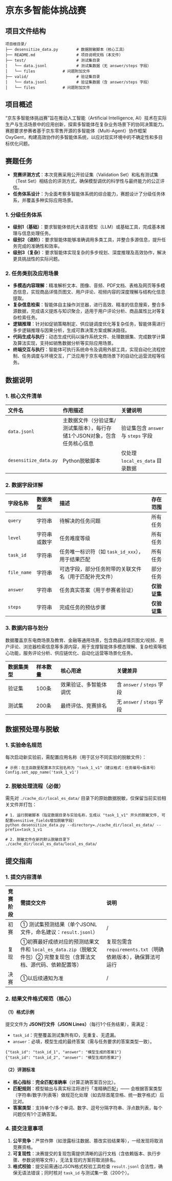 # 京东多智能体挑战赛

## 项目文件结构

```
项目根目录/
├── desensitize_data.py        # 数据脱敏脚本（核心工具）
├── README.md                  # 项目说明文档（本文件）
├── test/                      # 测试集目录
│   └── data.jsonl             # 测试集数据（无 answer/steps 字段）
│   └── files            # 问题附加文件
├── valid/                     # 验证集目录
│   └── data.jsonl             # 验证集数据（含 answer/steps 字段）
│   └── files            # 问题附加文件
```

## 项目概述

“京东多智能体挑战赛”旨在推动人工智能（Artificial Intelligence, AI）技术在实际生产与生活场景中的应用创新，探索多智能体在复杂业务场景下的协同决策能力。赛题要求参赛者基于京东零售开源的多智能体（Multi-Agent）协作框架OxyGent，构建高效协作的多智能体系统，以应对现实环境中的不确定性和多目标优化问题。

## 赛题任务

- **竞赛评测方式**：本次竞赛采用公开验证集（Validation Set）和私有测试集（Test Set）相结合的评测方式，确保模型调优的科学性与最终能力的公正评估。
- **任务体系设计**：为全面考察多智能体系统的综合能力，赛题设计了分级任务体系，并覆盖多种实际应用场景。

### 1. 分级任务体系

- **级别1（基础）**：要求智能体依托大语言模型（LLM）或基础工具，完成基本推理与信息处理任务。
- **级别2（进阶）**：要求智能体能够准确调用多类工具，并整合多源信息，提升任务完成的准确性和效率。
- **级别3（复杂）**：要求智能体实现复杂的多步规划、深度推理及高效协作，解决更具挑战性的实际问题。

### 2. 任务类别及应用场景

- **多模态内容理解**：精准解析文本、图像、音频、PDF文档、表格及网页等多模态信息，实现商品详情页图文、用户评论、视频内容的深度理解与结构化信息提取。
- **复杂信息检索**：智能体自主操作浏览器，进行高效、精准的信息搜索，整合多源数据，完成语义提炼与知识聚合，适用于用户评论分析、商品属性比对等复杂检索任务。
- **逻辑推理**：针对如促销策略制定、供应链调度优化等复杂任务，智能体需进行多步逻辑推理与因果分析，生成可靠决策方案或解决路径。
- **代码生成与执行**：动态生成代码以操作系统文件、处理数据集、完成数学计算及算法实现，支持如销售数据分析等实际应用场景。
- **终端交互与执行**：智能体可执行系统命令及调用外部工具，实现自动化流程控制、任务调度与环境交互，广泛应用于京东电商场景下的自动化运营流程等任务。

## 数据说明

### 1. 核心文件清单

| 文件名                | 作用描述                                                     | 关键说明                            |
| :-------------------- | :----------------------------------------------------------- | :---------------------------------- |
| `data.jsonl`          | 主数据文件（分验证集/测试集版本），每行存储1个JSON对象，包含任务核心信息 | 验证集包含 `answer` 与 `steps` 字段 |
| `desensitize_data.py` | Python脱敏脚本                                               | 仅处理 `local_es_data` 目录数据     |

### 2. 数据字段详解

| 字段名称    | 数据类型     | 描述                                                   | 存在范围     |
| :---------- | :----------- | :----------------------------------------------------- | :----------- |
| `query`     | 字符串       | 待解决的任务问题                                       | 所有任务     |
| `level`     | 字符串或数字 | 任务难度等级                                           | 所有任务     |
| `task_id`   | 字符串       | 任务唯一标识符（如 `task_id_xxx`），用于结果匹配       | 所有任务     |
| `file_name` | 字符串       | 可选字段，部分任务附带的关联文件名（用于匹配补充文件） | 部分任务     |
| `answer`    | 字符串       | 任务真实答案（用于参赛者验证）                         | **仅验证集** |
| `steps`     | 字符串       | 完成任务的预估步骤                                     | **仅验证集** |

### 3. 数据内容与划分

数据覆盖京东电商场景及教育、金融等通用场景，包含商品详情页图文/视频、用户评论、浏览器检索信息等多源内容，用于支撑智能体多模态理解、复杂检索等核心功能，服务评论分析、供应链优化、自动化运营等场景化任务。

| 数据集类型 | 样本数量 | 核心用途               | 关键差异                   |
| :--------- | :------- | :--------------------- | :------------------------- |
| 验证集     | 100条    | 效果验证、多智能体调优 | 含 `answer` / `steps` 字段 |
| 测试集     | 200条    | 最终评估、竞赛排名     | 无 `answer` / `steps` 字段 |

## 数据预处理与脱敏

### 1. 实验命名规范

每次启动新实验前，需配置应用名称（用于区分不同实验的脱敏文件）：

```
# 示例：在主函数里配置本次实验名称为 "task_1_v1"（建议格式：任务编号+版本号）
Config.set_app_name('task_1_v1')
```

### 2. 脱敏处理流程（必做）

需先对 `./cache_dir/local_es_data/` 目录下的原始数据脱敏，仅保留当前实验相关文件并打包：

```
# 1. 运行脱敏脚本（指定数据目录与实验名称，生成以 "task_1_v1" 开头的脱敏文件, 可配置sensitive_fields增加脱敏字段）
python desensitize_data.py --directory=./cache_dir/local_es_data/ --prefix=task_1_v1 

# 2. 脱敏文件在新的默认脱敏目录下
./cache_dir/local_es_data/local_es_data/   

```

## 提交指南

### 1. 提交内容清单

| 竞赛阶段 | 需提交文件                                                   | 说明                                                         |
| :------- | :----------------------------------------------------------- | :----------------------------------------------------------- |
| 初赛     | ① 测试集预测结果（单个JSONL文件，命名建议：`result.jsonl`）   | / |
| 复现     | ①初赛最好成绩对应的预测结果文件和 `local_es_data.zip`（脱敏文件包）② 完整复现包（含算法文档、源代码、依赖配置等） | 复现包需含 `requirements.txt`（明确依赖版本），确保算法可运行 |
| 决赛     | ①以后续通知为准 | / |

### 2. 结果文件格式规范（核心）

#### （1）格式示例

提交文件为 **JSON行文件（JSON Lines）**（每行1个任务结果），需满足：

- `task_id`：完整覆盖测试集所有ID，无重复、无遗漏。
- `answer`：必填，模型生成的最终答案（需与任务要求的答案类型一致）。

```
{"task_id": "task_id_1", "answer": "模型生成的答案1"}
{"task_id": "task_id_2", "answer": "模型生成的答案2"}
```

#### （2）评测标准

- **核心指标**：**完全匹配准确率**（计算正确答案百分比）。
- **匹配规则**：模型输出与真实标注将进行「准精确匹配」—— 会根据答案类型（字符串/数字/列表等）做规范化处理（如去除首尾空格、统一数字格式）后比对。
- **答案类型**：支持单个/多个单词、数字、逗号分隔字符串、浮点数列表，每个问题仅有1个正确答案。


### 4. 提交注意事项

1. **公平竞争**：严禁作弊（如泄露标注数据、篡改实验结果等），一经发现将取消竞赛资格。
2. **可复现性**：决赛提交的复现包需提供清晰的运行文档（含依赖版本、执行步骤、参数说明等文件），无法复现的方案将取消排名。
3. **格式校验**：提交前需通过JSON格式校验工具检查 `result.jsonl` 合法性，确保无语法错误；同时核对 `task_id` 与测试集一致（200个）。

